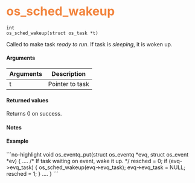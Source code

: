 ## <font color="#F2853F" style="font-size:24pt"> os_sched_wakeup </font>

```no-highlight
int
os_sched_wakeup(struct os_task *t)
```

Called to make task *ready to run*. If task is *sleeping*, it is woken up.


#### Arguments

| Arguments | Description |
|-----------|-------------|
| t | Pointer to task |

#### Returned values

Returns 0 on success.

#### Notes


#### Example

<Add text to set up the context for the example here>
```no-highlight
void
os_eventq_put(struct os_eventq *evq, struct os_event *ev)
{
    ....
        /* If task waiting on event, wake it up. */
    resched = 0;
    if (evq->evq_task) {
        os_sched_wakeup(evq->evq_task);
        evq->evq_task = NULL;
        resched = 1;
    }
    ....
}
```


